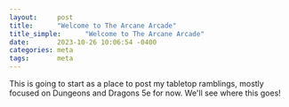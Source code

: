 ```yaml
---
layout:     post
title:      "Welcome to The Arcane Arcade"
title_simple:      "Welcome to The Arcane Arcade"
date:       2023-10-26 10:06:54 -0400
categories: meta
tags:       meta
---
```

This is going to start as a place to post my tabletop ramblings, mostly focused on Dungeons and Dragons 5e for now. We'll see where this goes!